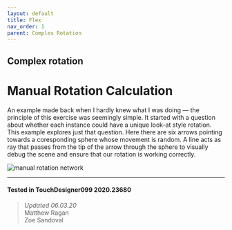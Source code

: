 ```yaml
---
layout: default
title: Flex
nav_order: 1
parent: Complex Rotation
---
```


## Complex rotation
# Manual Rotation Calculation

An example made back when I hardly knew what I was doing — the principle of this exercise was seemingly simple. It started with a question about whether each instance could have a unique look-at style rotation. This example explores just that question. Here there are six arrows pointing towards a coresponding sphere whose movement is random. A line acts as ray that passes from the tip of the arrow through the sphere to visually debug the scene and ensure that our rotation is working correctly.

![manual rotation network](../../assets/img/complex-rotation/manual-rotation/manual-rotation-01.jpg)

---

#### Tested in TouchDesigner099 2020.23680 
>*Updated 06.03.20*  
Matthew Ragan  
Zoe Sandoval  